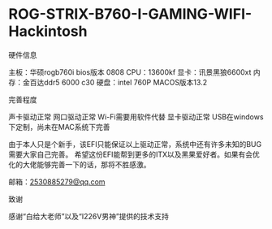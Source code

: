 # ROG-STRIX-B760-I-GAMING-WIFI-Hackintosh

硬件信息


主板：华硕rogb760i  bios版本 0808
CPU：13600kf
显卡：讯景黑狼6600xt
内存：金百达ddr5 6000 c30
硬盘：intel 760P
MACOS版本13.2


完善程度


声卡驱动正常
网口驱动正常
Wi-Fi需要用软件代替
显卡驱动正常
USB在windows下定制，尚未在MAC系统下完善

由于本人只是个新手，该EFI只能保证以上驱动正常，系统中还有许多未知的BUG需要大家自己完善。
希望这份EFI能帮到更多的ITX以及黑果爱好者。如果有会优化的大佬能够完善一下的话，那将不胜感激。

邮箱：2530885279@qq.com

致谢


感谢“白给大老师”以及“I226V男神”提供的技术支持
